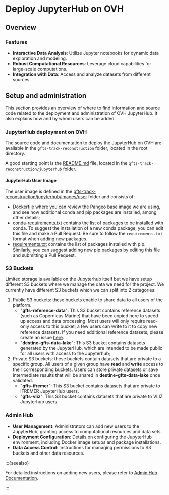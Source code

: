# Deploy JupyterHub on OVH 

## Overview

### Features

- **Interactive Data Analysis**: Utilize Jupyter notebooks for dynamic data exploration and modeling.
- **Robust Computational Resources**: Leverage cloud capabilities for large-scale computations.
- **Integration with Data**: Access and analyze datasets from different sources.

## Setup and administration

This section provides an overview of where to find information and source code related to the deployment and administration of OVH JupyterHub.
It also explains how and by whom users can be added.

### JupyterHub deployment on OVH

The source code and documentation to deploy the JupyterHub on OVH are available in the `gfts-track-reconstruction` folder, located in the root directory.

A good starting point is the [README.md](https://github.com/annefou/jupyterhub-ovh/blob/main/gfts-track-reconstruction/jupyterhub/README.md) file, located in the `gfts-track-reconstruction/jupyterhub` folder.

#### JupyterHub User Image

The user image is defined in the [gfts-track-reconstruction/jupyterhub/images/user](https://github.com/annefou/jupyterhub-ovh/tree/main/gfts-track-reconstruction/jupyterhub/images/user) folder and consists of:

- [Dockerfile](https://raw.githubusercontent.com/annefou/jupyterhub-ovh/main/gfts-track-reconstruction/jupyterhub/images/user/Dockerfile) where you can review the Pangeo base image we are using, and see how additional conda and pip packages are installed, among other details;
- [conda-requirements.txt](https://github.com/annefou/jupyterhub-ovh/blob/main/gfts-track-reconstruction/jupyterhub/images/user/conda-requirements.txt) contains the list of packages to be installed with conda. To suggest the installation of a new conda package, you can edit this file and make a Pull Request. Be sure to follow the `requirements.txt` format when adding new packages.
- [requirements.txt](https://github.com/annefou/jupyterhub-ovh/blob/main/gfts-track-reconstruction/jupyterhub/images/user/requirements.txt) contains the list of packages installed with pip. Similarly, you can suggest adding new pip packages by editing this file and submitting a Pull Request.

### S3 Buckets

Limited storage is available on the Jupyterhub itself but we have setup different S3 buckets where we manage the data we need for the project. We currently have different S3 buckets which we can split into 2 categories:

1. Public S3 buckets: these buckets enable to share data to all users of the platform.
   - "**gfts-reference-data**": This S3 bucket contains reference datasets (such as Copernicus Marine) that have been copied here to speed up access and data processing. Most users will only require read-only access to this bucket; a few users can write to it to copy new reference datasets. If you need additional reference datasets, please create an issue [here](https://github.com/annefou/jupyterhub-ovh/issues/new).
   - "**destine-gfts-data-lake**": This S3 bucket contains datasets generated by the JupyterHub, which are intended to be made public for all users with access to the Jupyterhub;
2. Private S3 buckets: these buckets contain datasets that are private to a specific group. All users of a given group have **read** and **write** access to their corresponding buckets. Users can store private datasets or save intermediate results that will be shared in **destine-gfts-data-lake** once validated.
   - "**gfts-ifremer**": This S3 bucket contains datasets that are private to IFREMER JupyterHub users.
   - "**gfts-vliz**": This S3 bucket contains datasets that are private to VLIZ Jupyterhub users.

### Admin Hub

- **User Management**: Administrators can add new users to the JupyterHub, granting access to computational resources and data sets.
- **Deployment Configuration**: Details on configuring the JupyterHub environment, including Docker image setups and package installations.
- **Data Access Control**: Instructions for managing permissions to S3 buckets and other data resources.

:::{seealso}

For detailed instructions on adding new users, please refer to [Admin Hub Documentation](admin_hub.md).

:::
